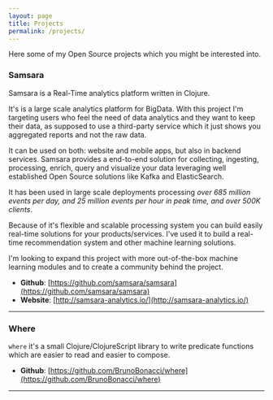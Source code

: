 ```yaml
---
layout: page
title: Projects
permalink: /projects/
---
```


Here some of my Open Source projects which you might be interested into.


### Samsara


Samsara is a Real-Time analytics platform written in Clojure.

It's is a large scale analytics platform for BigData. With this
project I'm targeting users who feel the need of data analytics and
they want to keep their data, as supposed to use a third-party service
which it just shows you aggregated reports and not the raw data.

It can be used on both: website and mobile apps, but also in backend
services.  Samsara provides a end-to-end solution for collecting,
ingesting, processing, enrich, query and visualize your data leveraging
well established Open Source solutions like Kafka and ElasticSearch.

It has been used in large scale deployments processing _over 685
million events per day, and 25 million events per hour in peak time,
and over 500K clients_.

Because of it's flexible and scalable processing system you can build
easily real-time solutions for your products/services.  I've used it
to build a real-time recommendation system and other machine learning
solutions.

I'm looking to expand this project with more out-of-the-box machine
learning modules and to create a community behind the project.


  * **Github**: [https://github.com/samsara/samsara](https://github.com/samsara/samsara)
  * **Website**: [http://samsara-analytics.io/](http://samsara-analytics.io/)

---

### Where

`where` it's a small Clojure/ClojureScript library to write predicate
functions which are easier to read and easier to compose.

  * **Github**: [https://github.com/BrunoBonacci/where](https://github.com/BrunoBonacci/where)

---
